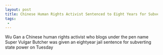```yaml
---
layout: post
title: Chinese Human Rights Activist Sentenced to Eight Years for Subverting State Power
tags:
 -
---
```

Wu Gan a Chinese human rights activist who blogs under the pen name Super Vulgar Butcher was given an eightyear jail sentence for subverting state power on Tuesday
